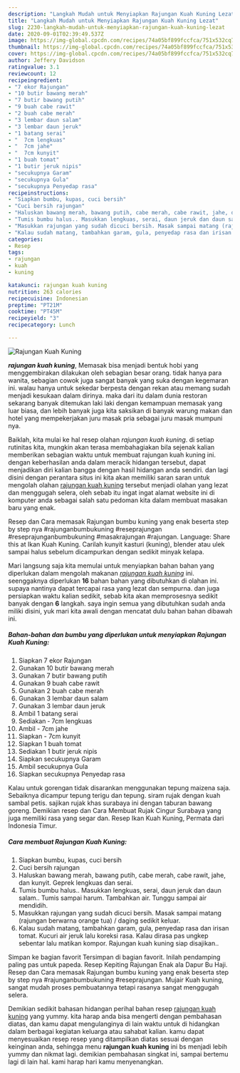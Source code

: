 ```yaml
---
description: "Langkah Mudah untuk Menyiapkan Rajungan Kuah Kuning Lezat"
title: "Langkah Mudah untuk Menyiapkan Rajungan Kuah Kuning Lezat"
slug: 2230-langkah-mudah-untuk-menyiapkan-rajungan-kuah-kuning-lezat
date: 2020-09-01T02:39:49.537Z
image: https://img-global.cpcdn.com/recipes/74a05bf899fccfca/751x532cq70/rajungan-kuah-kuning-foto-resep-utama.jpg
thumbnail: https://img-global.cpcdn.com/recipes/74a05bf899fccfca/751x532cq70/rajungan-kuah-kuning-foto-resep-utama.jpg
cover: https://img-global.cpcdn.com/recipes/74a05bf899fccfca/751x532cq70/rajungan-kuah-kuning-foto-resep-utama.jpg
author: Jeffery Davidson
ratingvalue: 3.1
reviewcount: 12
recipeingredient:
- "7 ekor Rajungan"
- "10 butir bawang merah"
- "7 butir bawang putih"
- "9 buah cabe rawit"
- "2 buah cabe merah"
- "3 lembar daun salam"
- "3 lembar daun jeruk"
- "1 batang serai"
- "  7cm lengkuas"
- "  7cm jahe"
- "  7cm kunyit"
- "1 buah tomat"
- "1 butir jeruk nipis"
- "secukupnya Garam"
- "secukupnya Gula"
- "secukupnya Penyedap rasa"
recipeinstructions:
- "Siapkan bumbu, kupas, cuci bersih"
- "Cuci bersih rajungan"
- "Haluskan bawang merah, bawang putih, cabe merah, cabe rawit, jahe, dan kunyit. Geprek lengkuas dan serai."
- "Tumis bumbu halus.. Masukkan lengkuas, serai, daun jeruk dan daun salam.. Tumis sampai harum. Tambahkan air. Tunggu sampai air mendidih."
- "Masukkan rajungan yang sudah dicuci bersih. Masak sampai matang (rajungan berwarna orange tua) / daging sedikit keluar."
- "Kalau sudah matang, tambahkan garam, gula, penyedap rasa dan irisan tomat. Kucuri air jeruk lalu koreksi rasa. Kalau dirasa pas ungkep sebentar lalu matikan kompor. Rajungan kuah kuning siap disajikan.."
categories:
- Resep
tags:
- rajungan
- kuah
- kuning

katakunci: rajungan kuah kuning 
nutrition: 263 calories
recipecuisine: Indonesian
preptime: "PT21M"
cooktime: "PT45M"
recipeyield: "3"
recipecategory: Lunch

---
```



![Rajungan Kuah Kuning](https://img-global.cpcdn.com/recipes/74a05bf899fccfca/751x532cq70/rajungan-kuah-kuning-foto-resep-utama.jpg)

<b><i>rajungan kuah kuning</i></b>, Memasak bisa menjadi bentuk hobi yang menggembirakan dilakukan oleh sebagian besar orang. tidak hanya para wanita, sebagian cowok juga sangat banyak yang suka dengan kegemaran ini. walau hanya untuk sekedar berpesta dengan rekan atau memang sudah menjadi kesukaan dalam dirinya. maka dari itu dalam dunia restoran sekarang banyak ditemukan laki laki dengan kemampuan memasak yang luar biasa, dan lebih banyak juga kita saksikan di banyak warung makan dan hotel yang mempekerjakan juru masak pria sebagai juru masak mumpuni nya.

Baiklah, kita mulai ke hal resep olahan <i>rajungan kuah kuning</i>. di setiap rutinitas kita, mungkin akan terasa membahagiakan bila sejenak kalian memberikan sebagian waktu untuk membuat rajungan kuah kuning ini. dengan keberhasilan anda dalam meracik hidangan tersebut, dapat menjadikan diri kalian bangga dengan hasil hidangan anda sendiri. dan lagi disini dengan perantara situs ini kita akan memiliki saran saran untuk mengolah olahan <u>rajungan kuah kuning</u> tersebut menjadi olahan yang lezat dan menggugah selera, oleh sebab itu ingat ingat alamat website ini di komputer anda sebagai salah satu pedoman kita dalam membuat masakan baru yang enak.

Resep dan Cara memasak Rajungan bumbu kuning yang enak beserta step by step nya #rajunganbumbukuning #reseprajungan #reseprajunganbumbukuning #masakrajungan #rajungan. Language: Share this at Ikan Kuah Kuning. Carilah kunyit kasturi (kuning), blender atau ulek sampai halus sebelum dicampurkan dengan sedikit minyak kelapa.


Mari langsung saja kita memulai untuk menyiapkan bahan bahan yang diperlukan dalam mengolah makanan <u><i>rajungan kuah kuning</i></u> ini. seenggaknya diperlukan <b>16</b> bahan bahan yang dibutuhkan di olahan ini. supaya nantinya dapat tercapai rasa yang lezat dan sempurna. dan juga persiapkan waktu kalian sedikit, sebab kita akan memprosesnya sedikit banyak dengan <b>6</b> langkah. saya ingin semua yang dibutuhkan sudah anda miliki disini, yuk mari kita awali dengan mencatat dulu bahan bahan dibawah ini.

<!--inarticleads1-->

##### Bahan-bahan dan bumbu yang diperlukan untuk menyiapkan Rajungan Kuah Kuning:

1. Siapkan 7 ekor Rajungan
1. Gunakan 10 butir bawang merah
1. Gunakan 7 butir bawang putih
1. Gunakan 9 buah cabe rawit
1. Gunakan 2 buah cabe merah
1. Gunakan 3 lembar daun salam
1. Gunakan 3 lembar daun jeruk
1. Ambil 1 batang serai
1. Sediakan  ‐ 7cm lengkuas
1. Ambil  - 7cm jahe
1. Siapkan  - 7cm kunyit
1. Siapkan 1 buah tomat
1. Sediakan 1 butir jeruk nipis
1. Siapkan secukupnya Garam
1. Ambil secukupnya Gula
1. Siapkan secukupnya Penyedap rasa


Kalau untuk gorengan tidak disarankan menggunakan tepung maizena saja. Sebaiknya dicampur tepung terigu dan tepung. siram rujak dengan kuah sambal petis. sajikan rujak khas surabaya ini dengan taburan bawang goreng. Demikian resep dan Cara Membuat Rujak Cingur Surabaya yang juga memiliki rasa yang segar dan. Resep Ikan Kuah Kuning, Permata dari Indonesia Timur. 

<!--inarticleads2-->

##### Cara membuat Rajungan Kuah Kuning:

1. Siapkan bumbu, kupas, cuci bersih
1. Cuci bersih rajungan
1. Haluskan bawang merah, bawang putih, cabe merah, cabe rawit, jahe, dan kunyit. Geprek lengkuas dan serai.
1. Tumis bumbu halus.. Masukkan lengkuas, serai, daun jeruk dan daun salam.. Tumis sampai harum. Tambahkan air. Tunggu sampai air mendidih.
1. Masukkan rajungan yang sudah dicuci bersih. Masak sampai matang (rajungan berwarna orange tua) / daging sedikit keluar.
1. Kalau sudah matang, tambahkan garam, gula, penyedap rasa dan irisan tomat. Kucuri air jeruk lalu koreksi rasa. Kalau dirasa pas ungkep sebentar lalu matikan kompor. Rajungan kuah kuning siap disajikan..


Simpan ke bagian favorit Tersimpan di bagian favorit. Inilah pendamping paling pas untuk papeda. Resep Kepiting Rajungan Enak ala Dapur Bu Haji. Resep dan Cara memasak Rajungan bumbu kuning yang enak beserta step by step nya #rajunganbumbukuning #reseprajungan. Mujair Kuah kuning, sangat mudah proses pembuatannya tetapi rasanya sangat menggugah selera. 

Demikian sedikit bahasan hidangan perihal bahan resep <u>rajungan kuah kuning</u> yang yummy. kita harap anda bisa mengerti dengan pembahasan diatas, dan kamu dapat mengulanginya di lain waktu untuk di hidangkan dalam berbagai kegiatan keluarga atau sahabat kalian. kamu dapat menyesuaikan resep resep yang ditampilkan diatas sesuai dengan keinginan anda, sehingga menu <b>rajungan kuah kuning</b> ini bs menjadi lebih yummy dan nikmat lagi. demikian pembahasan singkat ini, sampai bertemu lagi di lain hal. kami harap hari kamu menyenangkan.
